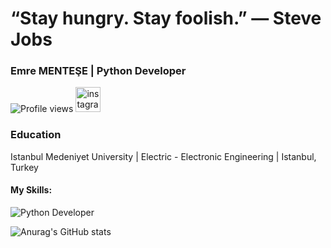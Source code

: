 # “Stay hungry. Stay foolish.” ― Steve Jobs
### Emre MENTEŞE | Python Developer
![Profile views](https://gpvc.arturio.dev/emreeemntese) 
[<img src='https://cdn.jsdelivr.net/npm/simple-icons@3.0.1/icons/instagram.svg' alt='instagram' height='40'>](https://www.instagram.com/emre_mentese/)
### Education
Istanbul Medeniyet University | Electric - Electronic Engineering | Istanbul, Turkey

#### My Skills:

 
![Python Developer](https://c4.wallpaperflare.com/wallpaper/645/96/47/python-programming-programming-programming-language-code-hd-wallpaper-preview.jpg)


  



![Anurag's GitHub stats](https://github-readme-stats.vercel.app/api?username=emreemntese&hide=contribs,prs)
